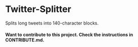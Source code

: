 # Twitter-Splitter
Splits long tweets into 140-character blocks.

#### Want to contribute to this project. Check the instructions in CONTRIBUTE.md.
